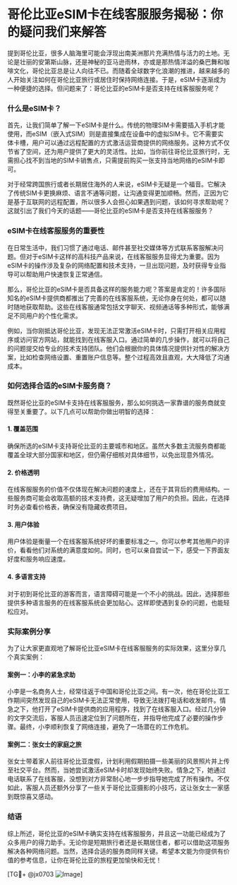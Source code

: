 # 哥伦比亚eSIM卡在线客服服务揭秘：你的疑问我们来解答

提到哥伦比亚，很多人脑海里可能会浮现出南美洲那片充满热情与活力的土地。无论是壮丽的安第斯山脉，还是神秘的亚马逊雨林，亦或是那热情洋溢的桑巴舞和咖啡文化，哥伦比亚总是让人向往不已。而随着全球数字化浪潮的推进，越来越多的人开始关注如何在哥伦比亚旅行或居住时保持网络连接。于是，eSIM卡逐渐成为一种便捷的选择。但问题来了：哥伦比亚的eSIM卡是否支持在线客服服务呢？

### 什么是eSIM卡？

首先，让我们简单了解一下eSIM卡是什么。传统的物理SIM卡需要插入手机才能使用，而eSIM（嵌入式SIM）则是直接集成在设备中的虚拟SIM卡。它不需要实体卡槽，用户可以通过远程配置的方式激活运营商提供的网络服务。这种方式不仅节省了空间，还为用户提供了更大的灵活性。比如，当你前往哥伦比亚旅行时，无需担心找不到当地的SIM卡销售点，只需提前购买一张支持当地网络的eSIM卡即可。

对于经常跨国旅行或者长期居住海外的人来说，eSIM卡无疑是一个福音。它解决了传统SIM卡更换麻烦、语言不通等问题，让沟通变得更加顺畅。然而，正因为它是基于互联网的远程配置，所以很多人会担心如果遇到问题，该如何寻求帮助呢？这就引出了我们今天的话题——哥伦比亚的eSIM卡是否支持在线客服服务？

### eSIM卡在线客服服务的重要性

在日常生活中，我们习惯了通过电话、邮件甚至社交媒体等方式联系客服解决问题。但对于eSIM卡这样的高科技产品来说，在线客服服务显得尤为重要。因为eSIM卡的操作涉及复杂的网络配置和技术支持，一旦出现问题，及时获得专业指导可以帮助用户快速恢复正常通信。

那么，哥伦比亚的eSIM卡是否具备这样的服务能力呢？答案是肯定的！许多国际知名的eSIM卡提供商都推出了完善的在线客服系统，无论你身在何处，都可以随时随地获取帮助。这些在线客服通常包括文字聊天、视频通话等多种形式，能够满足不同用户的个性化需求。

例如，当你刚抵达哥伦比亚，发现无法正常激活eSIM卡时，只需打开相关应用程序或访问官方网站，就能找到在线客服入口。通过简单的几步操作，就可以将自己的问题提交给专业的技术支持团队。他们会根据你的具体情况提供针对性的解决方案，比如检查网络设置、重置账户信息等。整个过程高效且直观，大大降低了沟通成本。

### 如何选择合适的eSIM卡服务商？

既然哥伦比亚的eSIM卡支持在线客服服务，那么如何挑选一家靠谱的服务商就变得至关重要了。以下几点可以帮助你做出明智的选择：

#### 1. **覆盖范围**
   确保所选的eSIM卡支持哥伦比亚的主要城市和地区。虽然大多数主流服务商都能覆盖全球大部分国家和地区，但仍需仔细核对具体细节，以免出现意外情况。

#### 2. **价格透明**
   在线客服服务的价值不仅体现在解决问题的速度上，还在于其背后的费用结构。一些服务商可能会收取高额的技术支持费，这无疑增加了用户的负担。因此，在选择时务必查看价格表，确保没有隐藏收费项目。

#### 3. **用户体验**
   用户体验是衡量一个在线客服系统好坏的重要标准之一。你可以参考其他用户的评价，看看他们对系统的满意度如何。同时，也可以亲自尝试一下，感受一下界面友好度和服务响应速度。

#### 4. **多语言支持**
   对于初到哥伦比亚的游客而言，语言障碍可能是一个不小的挑战。因此，选择那些提供多种语言服务的在线客服系统会更加贴心。这样即使遇到复杂的问题，也能轻松应对。

### 实际案例分享

为了让大家更直观地了解哥伦比亚eSIM卡在线客服服务的实际效果，这里分享几个真实案例：

#### 案例一：小李的紧急求助
小李是一名商务人士，经常往返于中国和哥伦比亚之间。有一次，他在哥伦比亚工作期间突然发现自己的eSIM卡无法正常使用，导致无法拨打电话和收发邮件。情急之下，他打开了eSIM卡提供商的应用程序，找到了在线客服入口。经过几分钟的文字交流后，客服人员迅速定位到了问题所在，并指导他完成了必要的操作步骤。最终，小李顺利恢复了网络连接，避免了一场潜在的工作危机。

#### 案例二：张女士的家庭之旅
张女士带着家人前往哥伦比亚度假，计划利用假期拍摄一些美丽的风景照片并上传至社交平台。然而，当她尝试激活eSIM卡时却发现始终失败。情急之下，她通过电话联系了在线客服，没想到对方非常耐心地一步步指导她完成了所有操作。不仅如此，客服人员还额外分享了一些关于哥伦比亚摄影的小技巧，这让张女士一家感到既惊喜又感动。

### 结语

综上所述，哥伦比亚的eSIM卡确实支持在线客服服务，并且这一功能已经成为了众多用户的得力助手。无论你是短期旅行者还是长期居住者，都可以借助这项服务解决各种网络问题。当然，选择合适的服务商同样关键。希望本文能为你提供有价值的参考信息，让你在哥伦比亚的旅程更加愉快和无忧！

[TG💪+ @jx0703 ![Image](https://github.com/user-attachments/assets/dbca1d08-cadb-493c-b0ec-ad6f7a83f270)]